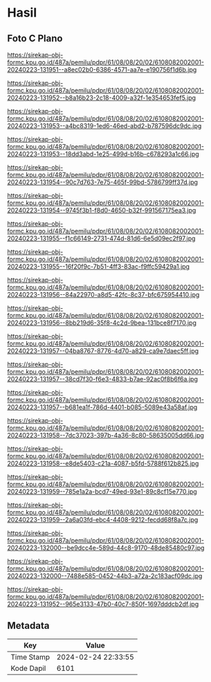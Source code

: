 # Hasil

## Foto C Plano

https://sirekap-obj-formc.kpu.go.id/487a/pemilu/pdpr/61/08/08/20/02/6108082002001-20240223-131951--a8ec02b0-6386-4571-aa7e-e190756f1d6b.jpg

https://sirekap-obj-formc.kpu.go.id/487a/pemilu/pdpr/61/08/08/20/02/6108082002001-20240223-131952--b8a16b23-2c18-4009-a32f-1e354653fef5.jpg

https://sirekap-obj-formc.kpu.go.id/487a/pemilu/pdpr/61/08/08/20/02/6108082002001-20240223-131953--a4bc8319-1ed6-46ed-abd2-b787596dc9dc.jpg

https://sirekap-obj-formc.kpu.go.id/487a/pemilu/pdpr/61/08/08/20/02/6108082002001-20240223-131953--18dd3abd-1e25-499d-b16b-c678293a1c66.jpg

https://sirekap-obj-formc.kpu.go.id/487a/pemilu/pdpr/61/08/08/20/02/6108082002001-20240223-131954--90c7d763-7e75-465f-99bd-5786799ff37d.jpg

https://sirekap-obj-formc.kpu.go.id/487a/pemilu/pdpr/61/08/08/20/02/6108082002001-20240223-131954--9745f3b1-f8d0-4650-b32f-991567175ea3.jpg

https://sirekap-obj-formc.kpu.go.id/487a/pemilu/pdpr/61/08/08/20/02/6108082002001-20240223-131955--f1c66149-2731-474d-81d6-6e5d09ec2f97.jpg

https://sirekap-obj-formc.kpu.go.id/487a/pemilu/pdpr/61/08/08/20/02/6108082002001-20240223-131955--16f20f9c-7b51-4ff3-83ac-f9ffc59429a1.jpg

https://sirekap-obj-formc.kpu.go.id/487a/pemilu/pdpr/61/08/08/20/02/6108082002001-20240223-131956--84a22970-a8d5-42fc-8c37-bfc675954410.jpg

https://sirekap-obj-formc.kpu.go.id/487a/pemilu/pdpr/61/08/08/20/02/6108082002001-20240223-131956--8bb219d6-35f8-4c2d-9bea-131bce8f7170.jpg

https://sirekap-obj-formc.kpu.go.id/487a/pemilu/pdpr/61/08/08/20/02/6108082002001-20240223-131957--04ba8767-8776-4d70-a829-ca9e7daec5ff.jpg

https://sirekap-obj-formc.kpu.go.id/487a/pemilu/pdpr/61/08/08/20/02/6108082002001-20240223-131957--38cd7f30-f6e3-4833-b7ae-92ac0f8b6f6a.jpg

https://sirekap-obj-formc.kpu.go.id/487a/pemilu/pdpr/61/08/08/20/02/6108082002001-20240223-131957--b681ea1f-786d-4401-b085-5089e43a58af.jpg

https://sirekap-obj-formc.kpu.go.id/487a/pemilu/pdpr/61/08/08/20/02/6108082002001-20240223-131958--7dc37023-397b-4a36-8c80-58635005dd66.jpg

https://sirekap-obj-formc.kpu.go.id/487a/pemilu/pdpr/61/08/08/20/02/6108082002001-20240223-131958--e8de5403-c21a-4087-b5fd-5788f612b825.jpg

https://sirekap-obj-formc.kpu.go.id/487a/pemilu/pdpr/61/08/08/20/02/6108082002001-20240223-131959--785e1a2a-bcd7-49ed-93e1-89c8cf15e770.jpg

https://sirekap-obj-formc.kpu.go.id/487a/pemilu/pdpr/61/08/08/20/02/6108082002001-20240223-131959--2a6a03fd-ebc4-4408-9212-fecdd68f8a7c.jpg

https://sirekap-obj-formc.kpu.go.id/487a/pemilu/pdpr/61/08/08/20/02/6108082002001-20240223-132000--be9dcc4e-589d-44c8-9170-48de85480c97.jpg

https://sirekap-obj-formc.kpu.go.id/487a/pemilu/pdpr/61/08/08/20/02/6108082002001-20240223-132000--7488e585-0452-44b3-a72a-2c183acf09dc.jpg

https://sirekap-obj-formc.kpu.go.id/487a/pemilu/pdpr/61/08/08/20/02/6108082002001-20240223-131952--965e3133-47b0-40c7-850f-1697dddcb2df.jpg


## Metadata

| Key        | Value               |
| ---------- | ------------------- |
| Time Stamp | 2024-02-24 22:33:55 |
| Kode Dapil | 6101                |



